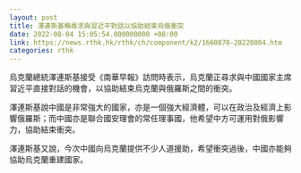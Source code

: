 ```yaml
---
layout: post
title: 澤連斯基稱尋求與習近平對話以協助結束烏俄衝突
date: 2022-08-04 15:05:54.000000000 +08:00
link: https://news.rthk.hk/rthk/ch/component/k2/1660878-20220804.htm
categories: rthk
---
```


烏克蘭總統澤連斯基接受《南華早報》訪問時表示，烏克蘭正尋求與中國國家主席習近平直接對話的機會，以協助結束烏克蘭與俄羅斯之間的衝突。

澤連斯基說中國是非常強大的國家，亦是一個強大經濟體，可以在政治及經濟上影響俄羅斯；而中國亦是聯合國安理會的常任理事國，他希望中方可運用對俄影響力，協助結束衝突。

澤連斯基又說，今次中國向烏克蘭提供不少人道援助，希望衝突過後，中國亦能夠協助烏克蘭重建國家。
